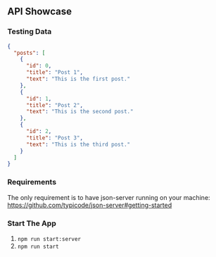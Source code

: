## API Showcase

### Testing Data
```json
{
  "posts": [
    {
      "id": 0,
      "title": "Post 1",
      "text": "This is the first post."
    },
    {
      "id": 1,
      "title": "Post 2",
      "text": "This is the second post."
    },
    {
      "id": 2,
      "title": "Post 3",
      "text": "This is the third post."
    }
  ]
}
```

### Requirements

The only requirement is to have json-server running on your machine:</br>
https://github.com/typicode/json-server#getting-started

### Start The App
1. ```npm run start:server```
2. ```npm run start```